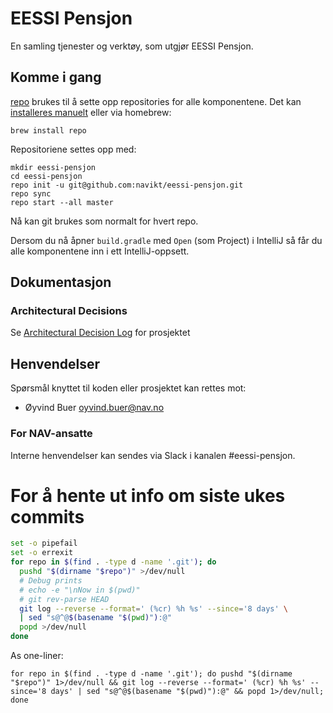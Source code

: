 # EESSI Pensjon

En samling tjenester og verktøy, som utgjør EESSI Pensjon.

## Komme i gang

[repo](https://source.android.com/setup/develop/repo) brukes til å sette opp
repositories for alle komponentene. Det kan [installeres
manuelt](https://source.android.com/setup/build/downloading) eller via homebrew:

`brew install repo`

Repositoriene settes opp med:

```
mkdir eessi-pensjon
cd eessi-pensjon
repo init -u git@github.com:navikt/eessi-pensjon.git
repo sync
repo start --all master
```

Nå kan git brukes som normalt for hvert repo.

Dersom du nå åpner `build.gradle` med `Open` (som Project) i IntelliJ så får du alle komponentene inn i ett IntelliJ-oppsett.

## Dokumentasjon

### Architectural Decisions

Se [Architectural Decision Log](docs/adr/index.md) for prosjektet

## Henvendelser

Spørsmål knyttet til koden eller prosjektet kan rettes mot:

* Øyvind Buer oyvind.buer@nav.no

### For NAV-ansatte

Interne henvendelser kan sendes via Slack i kanalen #eessi-pensjon.

# For å hente ut info om siste ukes commits
```bash
set -o pipefail
set -o errexit
for repo in $(find . -type d -name '.git'); do
  pushd "$(dirname "$repo")" >/dev/null
  # Debug prints
  # echo -e "\nNow in $(pwd)"
  # git rev-parse HEAD
  git log --reverse --format=' (%cr) %h %s' --since='8 days' \
  | sed "s@^@$(basename "$(pwd)"):@"
  popd >/dev/null
done
```
As one-liner:

`for repo in $(find . -type d -name '.git'); do pushd "$(dirname "$repo")" 1>/dev/null && git log --reverse --format=' (%cr) %h %s' --since='8 days' | sed "s@^@$(basename "$(pwd)"):@" && popd 1>/dev/null; done` 
